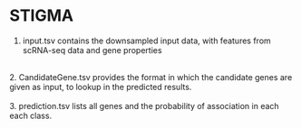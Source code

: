 # STIGMA
1. input.tsv contains the downsampled input data, with features from scRNA-seq data and gene properties 
<br />
2. CandidateGene.tsv provides the format in which the candidate genes are given as input, to lookup in the predicted results. <br />
<br />
3. prediction.tsv lists all genes and the probability of association in each each class.
